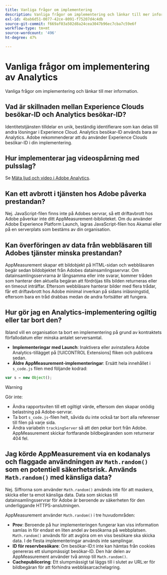 ```yaml
---
title: Vanliga frågor om implementering
description: Vanliga frågor om implementering och länkar till mer information.
exl-id: 4bab6d51-0077-42ce-8091-f75207d4c4db
source-git-commit: f669af03a502d8a24cea3047b96ec7cba7c59e6f
workflow-type: tm+mt
source-wordcount: '496'
ht-degree: 47%

---
```


# Vanliga frågor om implementering av Analytics

Vanliga frågor om implementering och länkar till mer information.

## Vad är skillnaden mellan Experience Clouds besökar-ID och Analytics besökar-ID?

Identitetstjänsten tilldelar en unik, beständig identifierare som kan delas till andra lösningar i Experience Cloud. Analytics besökar-ID används bara av Analytics. Adobe rekommenderar att du använder Experience Clouds besökar-ID i din implementering.

## Hur implementerar jag videospårning med pulsslag?

Se [Mäta ljud och video i Adobe Analytics](https://experienceleague.adobe.com/docs/media-analytics/using/media-overview.html).

## Kan ett avbrott i tjänsten hos Adobe påverka prestandan?

Nej. JavaScript-filen finns inte på Adobes servrar, så ett driftavbrott hos Adobe påverkar inte ditt AppMeasurement-biblioteket. Om du använder Adobe Experience Platform Launch, lagras JavaScript-filen hos Akamai eller på en serverplats som bestäms av din organisation.

## Kan överföringen av data från webbläsaren till Adobes tjänster minska prestandan?

AppMeasurement skapar ett bildobjekt på HTML-sidan och webbläsaren begär sedan bildobjektet från Adobes datainsamlingsservrar. Om datainsamlingsservrarna är långsamma eller inte svarar, kommer tråden som hanterar den aktuella begäran att fördröjas tills bilden returneras eller en timeout inträffar. Eftersom webbläsare hanterar bilder med flera trådar, får ett driftavbrott hos Adobe minimal inverkan på sidans inläsningstid, eftersom bara en tråd drabbas medan de andra fortsätter att fungera.

## Hur gör jag en Analytics-implementering ogiltig eller tar bort den?

Ibland vill en organisation ta bort en implementering på grund av kontraktets förfallodatum eller minska antalet serversamtal.

* **Implementeringar med Launch**: Inaktivera eller avinstallera Adobe Analytics-tillägget på  [!UICONTROL Extensions] fliken och publicera sedan.
* **Äldre AppMeasurement-implementeringar**: Ersätt hela innehållet i  `s_code.js` filen med följande kodrad:

```js
var s = new Object();
```

>[!WARNING]
>
>Gör inte:
>
>* Ändra rapportsviten till ett ogiltigt värde, eftersom den skapar onödig belastning på Adobe-servrar.
>* Ta bort `s_code.js`-filen helt, såvida du inte också tar bort alla referenser till filen på varje sida.
>* Ändra variabeln `trackingServer` så att den pekar bort från Adobe. AppMeasurement skickar fortfarande bildbegäranden som returnerar 404 fel.


## Jag körde AppMeasurement via en kodanalys och flaggade användningen av `Math.random()` som en potentiell säkerhetsrisk. Används `Math.random()` med känsliga data?

Nej. Siffrorna som använder `Math.random()` används inte för att maskera, skicka eller ta emot känsliga data. Data som skickas till datainsamlingsservrar för Adobe är beroende av säkerheten för den underliggande HTTPS-anslutningen. <!-- AN-173590 -->

AppMeasurement använder `Math.random()` i tre huvudområden:

* **Prov**: Beroende på hur implementeringen fungerar kan viss information samlas in för endast en liten andel av besökarna på webbplatsen. `Math.random()` används för att avgöra om en viss besökare ska skicka data. I de flesta implementeringar används inte samplingar.
* **ID för reservbesökare**: Om besökar-ID:t inte kan hämtas från cookies genereras ett slumpmässigt besökar-ID. Den här delen av AppMeasurement använder två anrop till `Math.random()`.
* **Cachepublicering**: Ett slumpmässigt tal läggs till i slutet av URL:er för bildbegäran för att förhindra webbläsarcachelagring.
